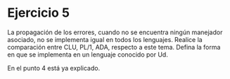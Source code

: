 # Ejercicio 5

La propagación de los errores, cuando no se encuentra ningún manejador asociado, no se implementa igual en todos los lenguajes. Realice la comparación entre CLU, PL/1, ADA, respecto a este tema. Defina la forma en que se implementa en un lenguaje conocido por Ud.

En el punto 4 está ya explicado.
